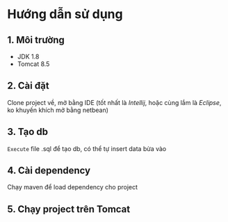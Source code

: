 # Hướng dẫn sử dụng
## 1. Môi trường
* JDK 1.8
* Tomcat 8.5

## 2. Cài đặt
Clone project về, mở bằng IDE (tốt nhất là *Intellij*, hoặc cùng lắm là *Eclipse*, ko khuyến khích mở bằng netbean)
<br>
## 3. Tạo db
`Execute` file .sql để tạo db, có thể tự insert data bừa vào
<br>
## 4. Cài dependency
Chạy maven để load dependency cho project
<br>
## 5. Chạy project trên Tomcat
